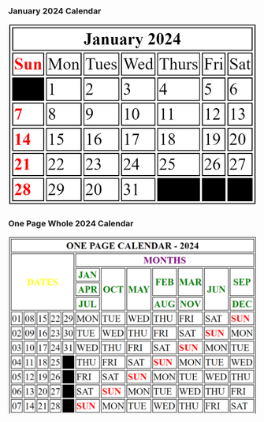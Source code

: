 ### January 2024 Calendar
<img src = "https://raw.githubusercontent.com/Dhavaltharkar/HTML-Projects/main/Calendar/Jan2024.png">

### One Page Whole 2024 Calendar
<img src = "https://raw.githubusercontent.com/Dhavaltharkar/HTML-Projects/main/Calendar/year_2024.png">
